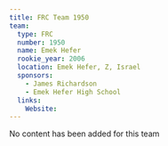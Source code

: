 ```yaml
---
title: FRC Team 1950
team:
  type: FRC
  number: 1950
  name: Emek Hefer
  rookie_year: 2006
  location: Emek Hefer, Z, Israel
  sponsors:
    - James Richardson
    - Emek Hefer High School
  links:
    Website: 
---
```

No content has been added for this team
